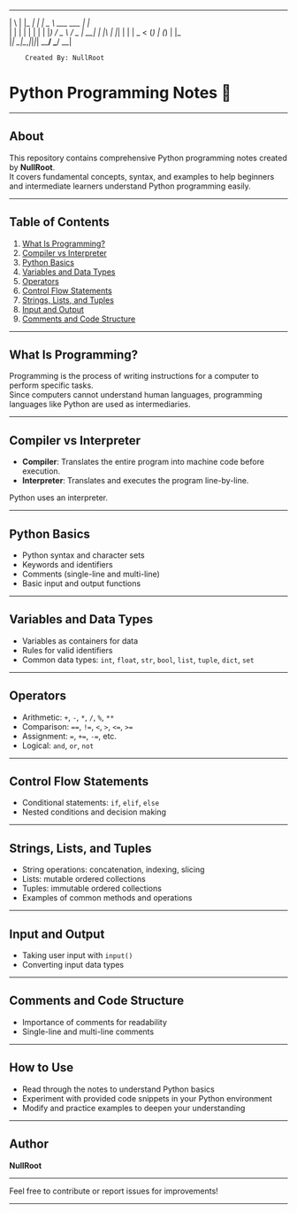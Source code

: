   _   _       _ _ ____             _    
 | \ | |_   _| | |  _ \ ___   ___ | |_  
 |  \| | | | | | | |_) / _ \ / _ \| __| 
 | |\  | |_| | | |  _ < (_) | (_) | |_  
 |_| \_|\__,_|_|_|_| \_\___/ \___/ \__|  

        Created By: NullRoot
# Python Programming Notes 🐍

---

## About

This repository contains comprehensive Python programming notes created by **NullRoot**.  
It covers fundamental concepts, syntax, and examples to help beginners and intermediate learners understand Python programming easily.

---

## Table of Contents

1. [What Is Programming?](#what-is-programming)
2. [Compiler vs Interpreter](#compiler-vs-interpreter)
3. [Python Basics](#python-basics)
4. [Variables and Data Types](#variables-and-data-types)
5. [Operators](#operators)
6. [Control Flow Statements](#control-flow-statements)
7. [Strings, Lists, and Tuples](#strings-lists-and-tuples)
8. [Input and Output](#input-and-output)
9. [Comments and Code Structure](#comments-and-code-structure)

---

## What Is Programming?

Programming is the process of writing instructions for a computer to perform specific tasks.  
Since computers cannot understand human languages, programming languages like Python are used as intermediaries.

---

## Compiler vs Interpreter

- **Compiler**: Translates the entire program into machine code before execution.  
- **Interpreter**: Translates and executes the program line-by-line.

Python uses an interpreter.

---

## Python Basics

- Python syntax and character sets  
- Keywords and identifiers  
- Comments (single-line and multi-line)  
- Basic input and output functions

---

## Variables and Data Types

- Variables as containers for data  
- Rules for valid identifiers  
- Common data types: `int`, `float`, `str`, `bool`, `list`, `tuple`, `dict`, `set`

---

## Operators

- Arithmetic: `+`, `-`, `*`, `/`, `%`, `**`  
- Comparison: `==`, `!=`, `<`, `>`, `<=`, `>=`  
- Assignment: `=`, `+=`, `-=`, etc.  
- Logical: `and`, `or`, `not`

---

## Control Flow Statements

- Conditional statements: `if`, `elif`, `else`  
- Nested conditions and decision making

---

## Strings, Lists, and Tuples

- String operations: concatenation, indexing, slicing  
- Lists: mutable ordered collections  
- Tuples: immutable ordered collections  
- Examples of common methods and operations

---

## Input and Output

- Taking user input with `input()`  
- Converting input data types

---

## Comments and Code Structure

- Importance of comments for readability  
- Single-line and multi-line comments

---

## How to Use

- Read through the notes to understand Python basics  
- Experiment with provided code snippets in your Python environment  
- Modify and practice examples to deepen your understanding

---

## Author

**NullRoot**

---

Feel free to contribute or report issues for improvements!

---


